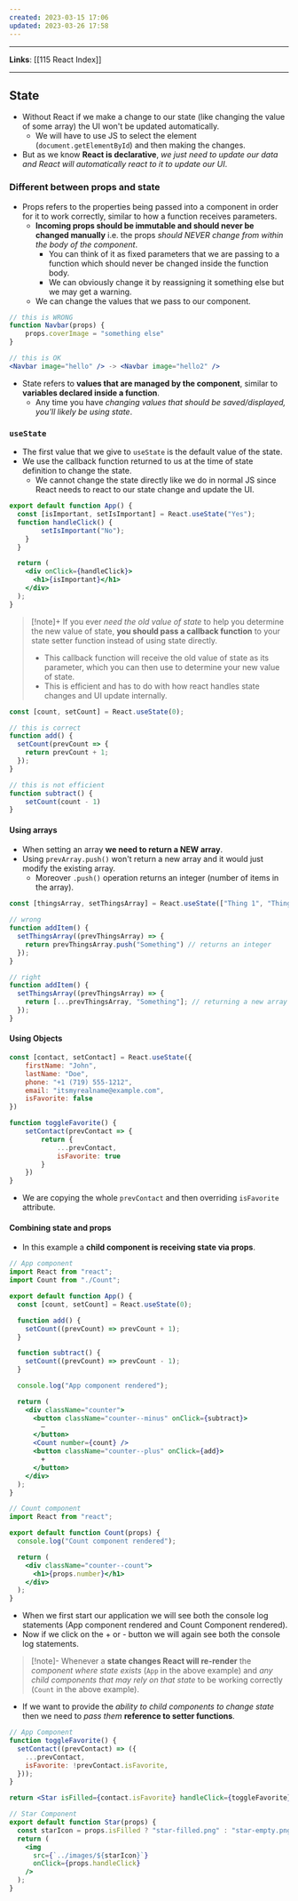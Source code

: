 ```yaml
---
created: 2023-03-15 17:06
updated: 2023-03-26 17:58
---
```

---
**Links**: [[115 React Index]]

---
## State
- Without React if we make a change to our state (like changing the value of some array) the UI won't be updated automatically.
	- We will have to use JS to select the element (`document.getElementById`) and then making the changes.
- But as we know **React is declarative**, *we just need to update our data and React will automatically react to it to update our UI*.

### Different between props and state
- Props refers to the properties being passed into a component in order for it to work correctly, similar to how a function receives parameters. 
	- **Incoming props should be immutable and should never be changed manually** i.e. the props *should NEVER change from within the body of the component*.
		- You can think of it as fixed parameters that we are passing to a function which should never be changed inside the function body.
		- We can obviously change it by reassigning it something else but we may get a warning.
	- We can change the values that we pass to our component.

```jsx
// this is WRONG
function Navbar(props) {
	props.coverImage = "something else"
}

// this is OK
<Navbar image="hello" /> -> <Navbar image="hello2" />
```

- State refers to **values that are managed by the component**, similar to **variables declared inside a function**. 
	- Any time you have *changing values that should be saved/displayed, you'll likely be using state*.

### `useState`
- The first value that we give to `useState` is the default value of the state.
- We use the callback function returned to us at the time of state definition to change the state.
	- We cannot change the state directly like we do in normal JS since React needs to react to our state change and update the UI.

```jsx
export default function App() {
  const [isImportant, setIsImportant] = React.useState("Yes");
  function handleClick() {
	    setIsImportant("No");
    }
  }

  return (
    <div onClick={handleClick}>
      <h1>{isImportant}</h1>
    </div>
  );
}
```


> [!note]+ If you ever *need the old value of state* to help you determine the new value of state, **you should pass a callback function** to your state setter function instead of using state directly. 
> - This callback function will receive the old value of state as its parameter, which you can then use to determine your new value of state.
> - This is efficient and has to do with how react handles state changes and UI update internally.

```jsx
const [count, setCount] = React.useState(0);

// this is correct
function add() {
  setCount(prevCount => {
    return prevCount + 1;
  });
}

// this is not efficient
function subtract() {
	setCount(count - 1)
}
```

#### Using arrays
- When setting an array **we need to return a NEW array**.
- Using `prevArray.push()` won't return a new array and it would just modify the existing array. 
	- Moreover `.push()` operation returns an integer (number of items in the array).

```jsx
const [thingsArray, setThingsArray] = React.useState(["Thing 1", "Thing 2"]);

// wrong
function addItem() {
  setThingsArray((prevThingsArray) => {
    return prevThingsArray.push("Something") // returns an integer
  });
}

// right
function addItem() {
  setThingsArray((prevThingsArray) => {
    return [...prevThingsArray, "Something"]; // returning a new array
  });
}
```

#### Using Objects
```jsx
const [contact, setContact] = React.useState({
    firstName: "John",
    lastName: "Doe",
    phone: "+1 (719) 555-1212",
    email: "itsmyrealname@example.com",
    isFavorite: false
})

function toggleFavorite() {
    setContact(prevContact => {
        return {
            ...prevContact,
            isFavorite: true
        }
    })
}
```

- We are copying the whole `prevContact` and then overriding `isFavorite` attribute.

#### Combining state and props
- In this example a **child component is receiving state via props**.
```jsx
// App component
import React from "react";
import Count from "./Count";

export default function App() {
  const [count, setCount] = React.useState(0);

  function add() {
    setCount((prevCount) => prevCount + 1);
  }

  function subtract() {
    setCount((prevCount) => prevCount - 1);
  }

  console.log("App component rendered");

  return (
    <div className="counter">
      <button className="counter--minus" onClick={subtract}>
        –
      </button>
      <Count number={count} />
      <button className="counter--plus" onClick={add}>
        +
      </button>
    </div>
  );
}

// Count component
import React from "react";

export default function Count(props) {
  console.log("Count component rendered");

  return (
    <div className="counter--count">
      <h1>{props.number}</h1>
    </div>
  );
}
```

- When we first start our application we will see both the console log statements (App component rendered and Count Component rendered).
- Now if we click on the + or - button we will again see both the console log statements.

> [!note]- Whenever a **state changes React will re-render** the *component where state exists* (`App` in the above example) and *any child components that may rely on that state* to be working correctly (`Count` in the above example).

- If we want to provide the *ability to child components to change state* then we need to *pass them* **reference to setter functions**.

```jsx
// App Component
function toggleFavorite() {
  setContact((prevContact) => ({
    ...prevContact,
    isFavorite: !prevContact.isFavorite,
  }));
}

return <Star isFilled={contact.isFavorite} handleClick={toggleFavorite} />;

// Star Component
export default function Star(props) {
  const starIcon = props.isFilled ? "star-filled.png" : "star-empty.png";
  return (
    <img
      src={`../images/${starIcon}`}
      onClick={props.handleClick}
    />
  );
}
```

